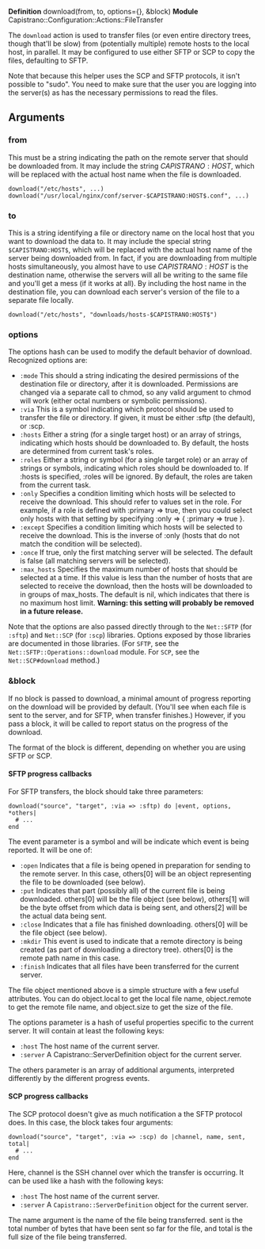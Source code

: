 **Definition**
    download(from, to, options={}, &block) 
**Module**
    Capistrano::Configuration::Actions::FileTransfer 

The `download` action is used to transfer files (or even entire directory trees, though that'll be slow) from (potentially multiple) remote hosts to the local host, in parallel. It may be configured to use either SFTP or SCP to copy the files, defaulting to SFTP.

Note that because this helper uses the SCP and SFTP protocols, it isn't possible to "sudo". You need to make sure that the user you are logging into the server(s) as has the necessary permissions to read the files.

## Arguments

### from

This must be a string indicating the path on the remote server that should be downloaded from. It may include the string $CAPISTRANO:HOST$, which will be replaced with the actual host name when the file is downloaded.

    download("/etc/hosts", ...)
    download("/usr/local/nginx/conf/server-$CAPISTRANO:HOST$.conf", ...)

### to

This is a string identifying a file or directory name on the local host that you want to download the data to. It may include the special string `$CAPISTRANO:HOST$`, which will be replaced with the actual host name of the server being downloaded from. In fact, if you are downloading from multiple hosts simultaneously, you almost have to use $CAPISTRANO:HOST$ is the destination name, otherwise the servers will all be writing to the same file and you'll get a mess (if it works at all). By including the host name in the destination file, you can download each server's version of the file to a separate file locally.

    download("/etc/hosts", "downloads/hosts-$CAPISTRANO:HOST$")

### options

The options hash can be used to modify the default behavior of download. Recognized options are: 

* `:mode` This should a string indicating the desired permissions of the destination file or directory, after it is downloaded. Permissions are changed via a separate call to chmod, so any valid argument to chmod will work (either octal numbers or symbolic permissions). 
* `:via` This is a symbol indicating which protocol should be used to transfer the file or directory. If given, it must be either :sftp (the default), or :scp. 
* `:hosts` Either a string (for a single target host) or an array of strings, indicating which hosts should be downloaded to. By default, the hosts are determined from current task's roles. 
* `:roles` Either a string or symbol (for a single target role) or an array of strings or symbols, indicating which roles should be downloaded to. If :hosts is specified, :roles will be ignored. By default, the roles are taken from the current task. 
* `:only` Specifies a condition limiting which hosts will be selected to receive the download. This should refer to values set in the role. For example, if a role is defined with :primary => true, then you could select only hosts with that setting by specifying :only => { :primary => true }. 
* `:except` Specifies a condition limiting which hosts will be selected to receive the download. This is the inverse of :only (hosts that do not match the condition will be selected). 
* `:once` If true, only the first matching server will be selected. The default is false (all matching servers will be selected). 
* `:max_hosts`     Specifies the maximum number of hosts that should be selected at a time. If this value is less than the number of hosts that are selected to receive the download, then the hosts will be downloaded to in groups of max_hosts. The default is nil, which indicates that there is no maximum host limit. **Warning: this setting will probably be removed in a future release.**

Note that the options are also passed directly through to the `Net::SFTP` (for `:sftp`) and `Net::SCP` (for `:scp`) libraries. Options exposed by those libraries are documented in those libraries. (For `SFTP`, see the `Net::SFTP::Operations::download` module. For `SCP`, see the `Net::SCP#download` method.)

###  &block

If no block is passed to download, a minimal amount of progress reporting on the download will be provided by default. (You'll see when each file is sent to the server, and for SFTP, when transfer finishes.) However, if you pass a block, it will be called to report status on the progress of the download.

The format of the block is different, depending on whether you are using SFTP or SCP. 

####  SFTP progress callbacks

For SFTP transfers, the block should take three parameters:

    download("source", "target", :via => :sftp) do |event, options, *others|
      # ...
    end

The event parameter is a symbol and will be indicate which event is being reported. It will be one of:

* `:open` Indicates that a file is being opened in preparation for sending to the remote server. In this case, others[0] will be an object representing the file to be downloaded (see below). 
* `:put` Indicates that part (possibly all) of the current file is being downloaded. others[0] will be the file object (see below), others[1] will be the byte offset from which data is being sent, and others[2] will be the actual data being sent. 
* `:close` Indicates that a file has finished downloading. others[0] will be the file object (see below). 
* `:mkdir` This event is used to indicate that a remote directory is being created (as part of downloading a directory tree). others[0] is the remote path name in this case. 
* `:finish` Indicates that all files have been transferred for the current server. 

The file object mentioned above is a simple structure with a few useful attributes. You can do object.local to get the local file name, object.remote to get the remote file name, and object.size to get the size of the file.

The options parameter is a hash of useful properties specific to the current server. It will contain at least the following keys:

* `:host` The host name of the current server. 
* `:server` A Capistrano::ServerDefinition object for the current server. 

The others parameter is an array of additional arguments, interpreted differently by the different progress events. 

####  SCP progress callbacks

The SCP protocol doesn't give as much notification a the SFTP protocol does. In this case, the block takes four arguments:

    download("source", "target", :via => :scp) do |channel, name, sent, total|
      # ...
    end

Here, channel is the SSH channel over which the transfer is occurring. It can be used like a hash with the following keys:

* `:host` The host name of the current server. 
* `:server` A `Capistrano::ServerDefinition` object for the current server. 

The name argument is the name of the file being transferred. sent is the total number of bytes that have been sent so far for the file, and total is the full size of the file being transferred.
